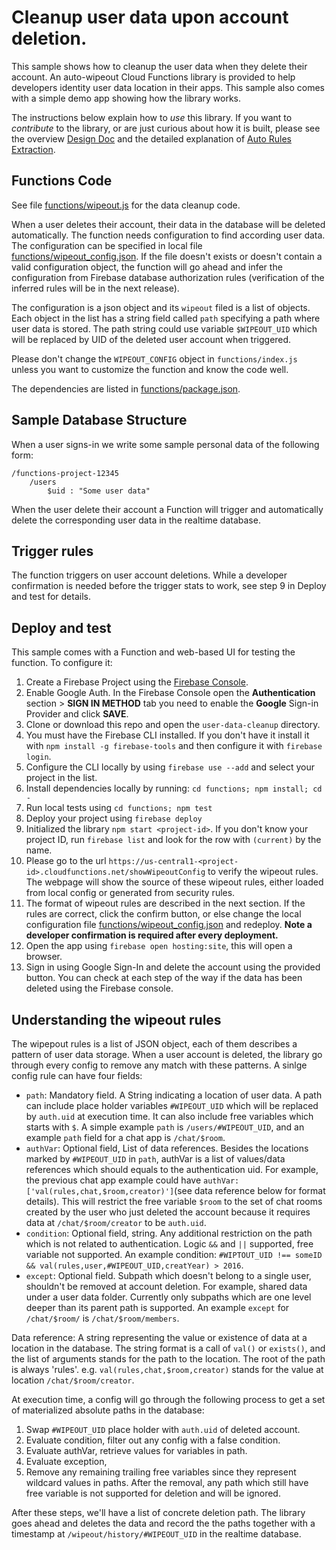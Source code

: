 # Cleanup user data upon account deletion.

This sample shows how to cleanup the user data when they delete their account.
An auto-wipeout Cloud Functions library is provided to help developers identity
user data location in their apps. This sample also comes with a simple demo app
showing how the library works.

The instructions below explain how to *use* this library. If you want
to *contribute* to the library, or are just curious about how it is
built, please see the overview [Design Doc](doc/design.md) and the
detailed explanation of [Auto Rules
Extraction](doc/auto_rules_extraction.md).


## Functions Code

See file [functions/wipeout.js](functions/wipeout.js) for the data cleanup code.

When a user deletes their account, their data in the database will be deleted
automatically. The function needs configuration to find according user data.
The configuration can be specified in local file
[functions/wipeout_config.json](functions/wipeout_conifg.json). If the file
doesn't exists or doesn't contain a valid configuration object, the function
will go ahead and infer the configuration from Firebase database authorization
rules (verification of the inferred rules will be in the next release).

The configuration is a json object and its `wipeout` filed is a list of objects.
Each object in the list has a string field called `path` specifying a path where
user data is stored. The path string could use variable `$WIPEOUT_UID` which
will be replaced by UID of the deleted user account when triggered.

Please don't change the `WIPEOUT_CONFIG` object in `functions/index.js` unless
you want to customize the function and know the code well.

The dependencies are listed in [functions/package.json](functions/package.json).


## Sample Database Structure

When a user signs-in we write some sample personal data of the following form:

```
/functions-project-12345
    /users
        $uid : "Some user data"
```

When the user delete their account a Function will trigger and automatically
delete the corresponding user data in the realtime database.

## Trigger rules

The function triggers on user account deletions. While a developer confirmation
is needed before the trigger stats to work, see step 9 in Deploy and test for
details.


## Deploy and test

This sample comes with a Function and web-based UI for testing the function.
To configure it:

 1. Create a Firebase Project using the
  [Firebase Console](https://console.firebase.google.com).
 1. Enable Google Auth. In the Firebase Console open the
  **Authentication** section > **SIGN IN METHOD** tab
  you need to enable the **Google** Sign-in Provider and click **SAVE**.
 1. Clone or download this repo and open the `user-data-cleanup` directory.
 1. You must have the Firebase CLI installed. If you don't have it install it
  with `npm install -g firebase-tools` and then configure it with
  `firebase login`.
 1. Configure the CLI locally by using `firebase use --add` and select 
 your project in the list.
 1. Install dependencies locally by running: `cd functions; npm install; cd -`
 1. Run local tests using `cd functions; npm test`
 1. Deploy your project using `firebase deploy`
 1. Initialized the library `npm start <project-id>`. If you don't know your
    project ID, run `firebase list` and look for the row with `(current)` by the
    name.
 1. Please go to the url
  `https://us-central1-<project-id>.cloudfunctions.net/showWipeoutConfig` to
  verify the wipeout rules. The webpage will show the source of these wipeout
  rules, either loaded from local config or generated from security rules.
1. The format of wipeout rules are described in the next section. If the rules
  are correct, click the confirm button, or else change the local configuration
  file [functions/wipeout_config.json](functions/wipeout_conifg.json) and
  redeploy. **Note a developer confirmation is required after every
  deployment.**
 1. Open the app using `firebase open hosting:site`, this will open a browser.
 1. Sign in using Google Sign-In and delete the account using
  the provided button. You can check at each step of the way if the data
  has been deleted using the Firebase console.
 
## Understanding the wipeout rules

The wipepout rules is a list of JSON object, each of them describes a pattern of
user data storage. When a user account is deleted, the library go through every
config to remove any match with these patterns. A sinlge config rule can have
four fields:
*   `path`: Mandatory field. A String indicating a location of user data. A path
    can include place holder variables `#WIPEOUT_UID` which will be replaced by
    `auth.uid` at execution time. It can also include free variables which
    starts with `$`. A simple example `path` is `/users/#WIPEOUT_UID`, and an
    example `path` field for a chat app is `/chat/$room`.
*   `authVar`: Optional field, List of data references. Besides the locations
    marked by `#WIPEOUT_UID` in `path`, authVar is a list of values/data
    references which should equals to the authentication uid. For example, the
    previous chat app example could have `authVar:
    ['val(rules,chat,$room,creator)']`(see data reference below for format
    details). This will restrict the free variable `$room` to the set of chat
    rooms created by the user who just deleted the account because it requires
    data at `/chat/$room/creator` to be `auth.uid`.
*   `condition`: Optional field, string. Any additional restriction on the path
    which is not related to authentication. Logic `&&` and `||` supported, free
    variable not supported. An example condition: `#WIPTOUT_UID !== someID &&
    val(rules,user,#WIPEOUT_UID,creatYear) > 2016`.
*   `except`: Optional field. Subpath which doesn't belong to a single user,
    shouldn't be removed at account deletion. For example, shared data under a
    user data folder. Currently only subpaths which are one level deeper than
    its parent path is supported. An example `except` for `/chat/$room/` is
    `/chat/$room/members`.

Data reference: A string representing the value or existence of data at a
location in the database. The string format is a call of `val()` or `exists()`,
and the list of arguments stands for the path to the location. The root of the
path is always 'rules'. e.g. `val(rules,chat,$room,creator)` stands for the
value at location `/chat/$room/creator`.

At execution time, a config will go through the following process to get a set
of materialized absolute paths in the database:
1.  Swap `#WIPEOUT_UID` place holder with `auth.uid` of deleted account.
1.  Evaluate condition, filter out any config with a false condition.
1.  Evaluate authVar, retrieve values for variables in path.
1.  Evaluate exception,
1.  Remove any remaining trailing free variables since they represent wildcard
    values in paths. After the removal, any path which still have free variable
    is not supported for deletion and will be ignored.

After these steps, we'll have a list of concrete deletion path. The library goes
ahead and deletes the data and record the the paths together with a timestamp at
`/wipeout/history/#WIPEOUT_UID` in the realtime database.
